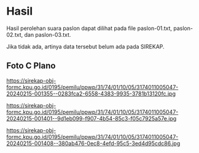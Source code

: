 # Hasil

Hasil perolehan suara paslon dapat dilihat pada file paslon-01.txt, paslon-02.txt, dan paslon-03.txt.

Jika tidak ada, artinya data tersebut belum ada pada SIREKAP.

## Foto C Plano

https://sirekap-obj-formc.kpu.go.id/0195/pemilu/ppwp/31/74/01/10/05/3174011005047-20240215-001355--0283fca2-6558-4383-9935-3781b13120fc.jpg

https://sirekap-obj-formc.kpu.go.id/0195/pemilu/ppwp/31/74/01/10/05/3174011005047-20240215-001401--9d1eb099-f907-4b54-85c3-f05c7925a57e.jpg

https://sirekap-obj-formc.kpu.go.id/0195/pemilu/ppwp/31/74/01/10/05/3174011005047-20240215-001408--380ab476-0ec8-4efd-95c5-3ed4d95cdc86.jpg
